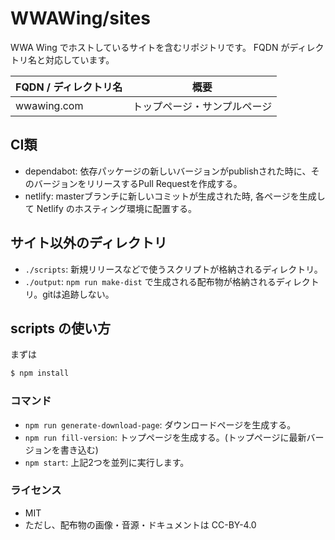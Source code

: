 WWAWing/sites
============

WWA Wing でホストしているサイトを含むリポジトリです。
FQDN がディレクトリ名と対応しています。

| FQDN / ディレクトリ名 | 概要 |
| --------------------- | ---- |
| wwawing.com           | トップページ・サンプルページ |

## CI類
- dependabot: 依存パッケージの新しいバージョンがpublishされた時に、そのバージョンをリリースするPull Requestを作成する。
- netlify: masterブランチに新しいコミットが生成された時, 各ページを生成して Netlify のホスティング環境に配置する。

## サイト以外のディレクトリ
- `./scripts`: 新規リリースなどで使うスクリプトが格納されるディレクトリ。
- `./output`: `npm run make-dist` で生成される配布物が格納されるディレクトリ。gitは追跡しない。

## scripts の使い方
まずは

``` sh
$ npm install
```

### コマンド
- `npm run generate-download-page`: ダウンロードページを生成する。
- `npm run fill-version`: トップページを生成する。(トップページに最新バージョンを書き込む) 
- `npm start`: 上記2つを並列に実行します。

### ライセンス
- MIT
- ただし、配布物の画像・音源・ドキュメントは CC-BY-4.0
